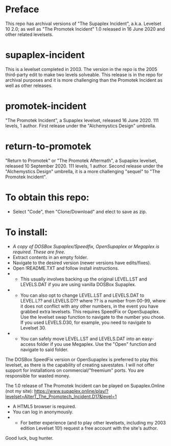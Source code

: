 # Preface
This repo has archival versions of "The Supaplex Incident", a.k.a. Levelset 10 2.0; as well as "The Promotek Incident" 1.0 released in 16 June 2020 and other related levelsets.

# supaplex-incident
This is a levelset completed in 2003. The version in the repo is the 2005 third-party edit to make two levels solveable. This release is in the repo for archival purposes and it is more challenging than the Promotek Incident as well as other releases.

# promotek-incident
"The Promotek Incident", a Supaplex levelset, released 16 June 2020. 111 levels, 1 author. First release under the "Alchemystics Design" umbrella.

# return-to-promotek
"Return to Promotek" or "The Promotek Aftermath", a Supaplex levelset, released 10 September 2020. 111 levels, 1 author. Second release under the "Alchemystics Design" umbrella, it is a more challenging "sequel" to "The Promotek Incident".

# To obtain this repo:
* Select "Code", then "Clone/Download" and elect to save as zip.
# To install:
* *A copy of DOSBox Supaplex/Speedfix, OpenSupaplex or Megaplex is required. These are free.*
* Extract contents in an empty folder.
* Navigate to the desired version (newer versions have edits/fixes).
* Open !README.TXT and follow install instructions.
* * This usually involves backing up the original LEVEL.LST and LEVELS.DAT if you are using vanilla DOSBox Supaplex.
* * You can also opt to change LEVEL.LST and LEVELS.DAT to LEVEL.L?? and LEVELS.D?? where ?? is a number from 00-99, where it does
not conflict with any other numbers, in the event you have grabbed extra levelsets. This requires SpeedFix or OpenSupaplex. Use the levelset swap function to navigate to the number you chose. If you used LEVELS.D30, for example, you need to navigate to Levelset 30.
* * You can safely move LEVEL.LST and LEVELS.DAT into an easy-access folder if you use Megaplex. Use the "Open" function and navigate to said folder.

The DOSBox SpeedFix version or OpenSupaplex is preferred to play this levelset, as there is the capability of creating savestates.
I will not offer support for installations on commercial/"freemium" ports. You are responsible for wasted money.

The 1.0 release of The Promotek Incident can be played on Supaplex.Online (not my site):
https://www.supaplex.online/play/?levelset=AlterT_The_Promotech_Incident.D17&level=1
* A HTML5 browser is required.
* You can log in anonymously.
* * For better experience (and to play other levelsets, including my 2003 edition Levelset 10!) request a free account with the site's author.

Good luck, bug hunter.
